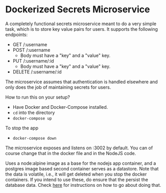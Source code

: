# Dockerized Secrets Microservice

A completely functional secrets microservice meant to do a very simple task, which is to store key value pairs for users. It supports the following endpoints:
* GET /:username
* POST /:username
  * Body must have a "key" and a "value" key.
* PUT /:username/:id
  *  Body must have a "key" and a "value" key.
* DELETE /:username/:id

The microservice assumes that authentication is handled elsewhere and only does the job of maintaining secrets for users.

How to run this on your setup?
* Have Docker and Docker-Compose installed.
* `cd` into the directory
* `docker-compose up`

To stop the app
* `docker-compose down`

The microservice exposes and listens on :3002 by default. You can of course change that in the docker file and in the NodeJS code.

Uses a node:alpine image as a base for the nodejs app container, and a postgres image based second container serves as a datastore. Note that the data is volatile, i.e., it will get deleted when you stop the docker containers. If you intend to use these, do ensure that the persist the database data. Check [here](https://docs.docker.com/storage/) for instructions on how to go about doing that.